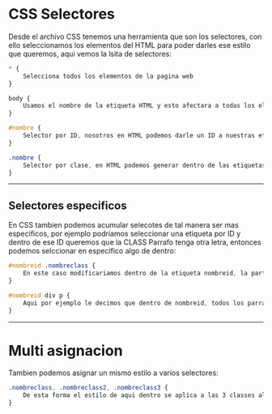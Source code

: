 # CSS Selectores

Desde el archivo CSS tenemos una herramienta que son los selectores, con ello seleccionamos los elementos del HTML para poder darles ese estilo que queremos, aqui vemos la lsita de selectores:

```css
* {
    Selecciona todos los elementos de la pagina web
}

body {
    Usamos el nombre de la etiqueta HTML y esto afectara a todas los elementos que tengan esa etiqueta
}

#nombre {
    Selector por ID, nosotros en HTML podemos darle un ID a nuestras etiquetas, entonces desde el CSS los seleccionamos.
}

.nombre {
    Selector por clase, en HTML podemos generar dentro de las etiquetas un atributo llamado CLASS, y desde el CSS poder seleccionarlo. 
}

```

---

## Selectores especificos

En CSS tambien podemos acumular selecotes de tal manera ser mas especificos, por ejemplo podriamos seleccionar una etiqueta por ID y dentro de ese ID queremos que la CLASS Parrafo tenga otra letra, entonces podemos selccionar en especifico algo de dentro: 

```css
#nombreid .nombreclass {
    En este caso modificariamos dentro de la etiqueta nombreid, la parte que contenga nombreclass.
}

#nombreid div p {
    Aqui por ejemplo le decimos que dentro de nombreid, todos los parrafos que este dentro de todos los div tengan el estilo que le digamos.
}
```

---

# Multi asignacion

Tambien podemos asignar un mismo estilo a varios selectores:

```css
.nombreclass, .nombreclass2, .nombreclass3 {
    De esta forma el estilo de aqui dentro se aplica a las 3 classes al mismo tiempo. 
}

```